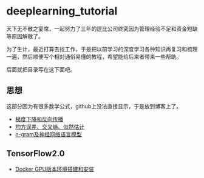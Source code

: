 # deeplearning_tutorial

天下无不散之宴席，一起努力了三年的逗比公司终究因为管理经验不足和资金短缺等原因解散了。

为了生计，最近打算去找工作，于是把以前学习的深度学习各种知识再复习和梳理一遍，然后顺便写个相对通俗易懂的教程，希望能给后来者带来一些帮助。

后面就把目录写在这下面吧。

## 思想
这部分因为有很多数学公式，github上没法直接显示，于是放到博客上了。

- [梯度下降和反向传播](https://mikuh.github.io/2017-03-30/%E7%90%86%E8%A7%A3%E6%A2%AF%E5%BA%A6%E4%B8%8B%E9%99%8D%E5%92%8C%E5%8F%8D%E5%90%91%E4%BC%A0%E6%92%AD)
- [均方误差、交叉熵、似然估计](https://mikuh.github.io/2019-10-13/%E7%90%86%E8%A7%A3%E5%9D%87%E6%96%B9%E8%AF%AF%E5%B7%AE-%E4%BA%A4%E5%8F%89%E7%86%B5-%E4%BC%BC%E7%84%B6%E4%BC%B0%E8%AE%A1)
- [n-gram及神经网络语言模型](https://mikuh.github.io/2019-10-17/%E7%90%86%E8%A7%A3ngram%E8%AF%AD%E8%A8%80%E6%A8%A1%E5%9E%8B%E5%92%8C%E7%A5%9E%E7%BB%8F%E7%BD%91%E7%BB%9C%E8%AF%AD%E8%A8%80%E6%A8%A1%E5%9E%8B)


## TensorFlow2.0

- [Docker GPU版本环境搭建和安装](https://github.com/mikuh/deeplearning_tutorial/blob/master/TensorFlow2.0/install.md)

